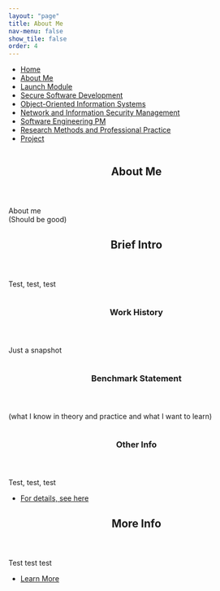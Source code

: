 ```yaml
---
layout: "page"
title: About Me
nav-menu: false
show_tile: false
order: 4
---
```

<!-- Main -->
<div id="main" class="alt">
				<!-- Menu -->
					<nav id="menu">
						<ul class="links">
							<li><a href="index.html">Home</a></li>
							<li><a href="About.html">About Me</a></li>
							<li><a href="Launch Module.html">Launch Module</a></li>
							<li><a href="Module 2.html">Secure Software Development</a></li>
							<li><a href="Module 3.html">Object-Oriented Information Systems</a></li>
							<li><a href="Module 4.html">Network and Information Security Management</a></li>
							<li><a href="Module 5.html">Software Engineering PM</a></li>
							<li><a href="Module 6.html">Research Methods and Professional Practice</a></li>
							<li><a href="Project.html">Project</a></li>
						</ul>
					</nav>
				<!-- Banner -->
				<!-- Note: The "styleN" class below should match that of the header element. -->
					<section id="banner" class="style2">
						<div class="inner">
							<span class="image">
								<img src="images/pic07.jpg" alt="" />
							</span>
							<header class="major">
								<h1>About Me</h1>
							</header>
							<div class="content">
								<p>About me<br />
								(Should be good)</p>
							</div>
						</div>
					</section>
				<!-- Main -->
					<div id="main">
						<!-- One -->
							<section id="one">
								<div class="inner">
									<header class="major">
										<h2>Brief Intro</h2>
									</header>
									<p>Test, test, test</p>
								</div>
							</section>
						<!-- Two -->
							<section id="two" class="spotlights">
								<section>
									<a href="generic.html" class="image">
										<img src="images/pic08.jpg" alt="" data-position="center center" />
									</a>
									<div class="content">
										<div class="inner">
											<header class="major">
												<h3>Work History</h3>
											</header>
											<p>Just a snapshot</p>
										</div>
									</div>
								</section>
								<section>
									<a href="generic.html" class="image">
										<img src="images/pic09.jpg" alt="" data-position="top center" />
									</a>
									<div class="content">
										<div class="inner">
											<header class="major">
												<h3>Benchmark Statement</h3>
											</header>
											<p>(what I know in theory and practice and what I want to learn)</p>
										</div>
									</div>
								</section>
								<section>
									<a href="generic.html" class="image">
										<img src="images/pic10.jpg" alt="" data-position="25% 25%" />
									</a>
									<div class="content">
										<div class="inner">
											<header class="major">
												<h3>Other Info</h3>
											</header>
											<p>Test, test, test</p>
											<ul class="actions">
												<li><a href="generic.html" class="button">For details, see here</a></li>
											</ul>
										</div>
									</div>
								</section>
							</section>
						<!-- Three -->
							<section id="three">
								<div class="inner">
									<header class="major">
										<h2>More Info</h2>
									</header>
									<p>Test test test</p>
									<ul class="actions">
										<li><a href="generic.html" class="button next">Learn More</a></li>
									</ul>
								</div>
							</section>
					</div>
			</div>

